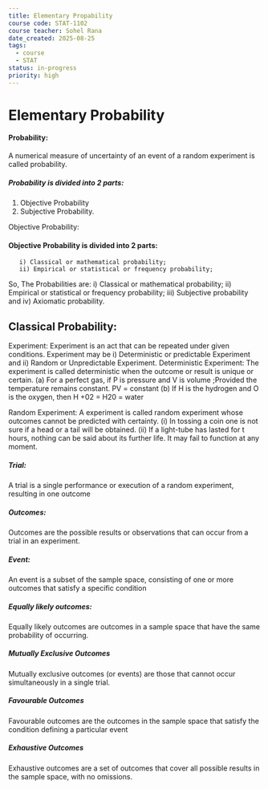 ```yaml
---
title: Elementary Propability
course code: STAT-1102
course teacher: Sohel Rana
date_created: 2025-08-25
tags:
  - course
  - STAT
status: in-progress
priority: high
---
```

# Elementary Probability
#### Probability: 
A numerical measure of uncertainty of an event of a random experiment is called probability.
##### Probability is divided into 2 parts:
1. Objective Probability
2. Subjective Probability.

Objective Probability: 

 #### Objective Probability is divided into 2 parts:
       i) Classical or mathematical probability;
       ii) Empirical or statistical or frequency probability;
   
   
So, The Probabilities are:
i) Classical or mathematical probability;
ii) Empirical or statistical or frequency probability;
iii) Subjective probability and
iv) Axiomatic probability.

## Classical Probability:
  Experiment: Experiment is an act that can be repeated under given conditions.
    Experiment may be 
      i) Deterministic or predictable Experiment and
      ii) Random or Unpredictable Experiment.
Deterministic Experiment: 
 The experiment is called deterministic when the outcome or result is unique or certain.
 (a) For a perfect gas, if P is pressure and V is volume ;Provided the temperature remains constant.
               PV = constant
 (b) If H is the hydrogen and O is the oxygen, then
 H +02 = H20 = water

Random Experiment:
 A experiment is called random experiment whose outcomes cannot be predicted with certainty.
 (i) In tossing a coin one is not sure if a head or a tail will be obtained.
 (ii) If a light-tube has lasted for t hours, nothing can be said about its further life. It may fail to function at any moment.

##### Trial:
A trial is a single performance or execution of a random experiment, resulting in one outcome

##### Outcomes: 
Outcomes are the possible results or observations that can occur from a trial in an experiment.

##### Event:
An event is a subset of the sample space, consisting of one or more outcomes that satisfy a specific condition

##### Equally likely outcomes: 
Equally likely outcomes are outcomes in a sample space that have the same probability of occurring.

##### Mutually Exclusive Outcomes

Mutually exclusive outcomes (or events) are those that cannot occur simultaneously in a single trial.

##### Favourable Outcomes

Favourable outcomes are the outcomes in the sample space that satisfy the condition defining a particular event

##### Exhaustive Outcomes

Exhaustive outcomes are a set of outcomes that cover all possible results in the sample space, with no omissions.



